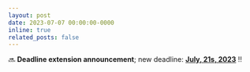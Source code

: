 ```yaml
---
layout: post
date: 2023-07-07 00:00:00-0000
inline: true
related_posts: false
---
```


:soon: **Deadline extension announcement**; new deadline:  <u><b>July, 21s, 2023</b></u> :bangbang: 